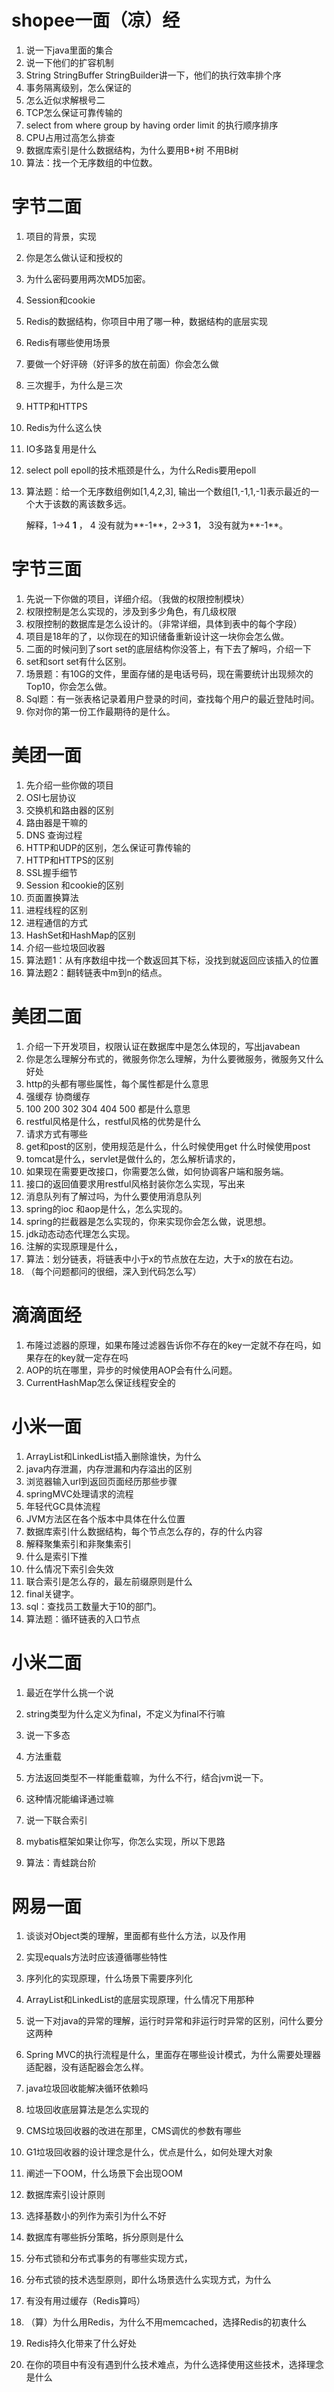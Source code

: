# shopee一面（凉）经

1. 说一下java里面的集合
2. 说一下他们的扩容机制
3. String StringBuffer StringBuilder讲一下，他们的执行效率排个序
4. 事务隔离级别，怎么保证的
5. 怎么近似求解根号二
6. TCP怎么保证可靠传输的
7. select from where group by having order limit 的执行顺序排序
8. CPU占用过高怎么排查
9. 数据库索引是什么数据结构，为什么要用B+树 不用B树
10. 算法：找一个无序数组的中位数。



# 字节二面

1. 项目的背景，实现

2. 你是怎么做认证和授权的

3. 为什么密码要用两次MD5加密。

4. Session和cookie

5. Redis的数据结构，你项目中用了哪一种，数据结构的底层实现

6. Redis有哪些使用场景

7. 要做一个好评磅（好评多的放在前面）你会怎么做

8. 三次握手，为什么是三次

9. HTTP和HTTPS

10. Redis为什么这么快

11. IO多路复用是什么

12. select poll epoll的技术瓶颈是什么，为什么Redis要用epoll

13. 算法题：给一个无序数组例如[1,4,2,3], 输出一个数组[1,-1,1,-1]表示最近的一个大于该数的离该数多远。

	解释，1->4  **1** ，  4 没有就为**-1**，2->3  **1**，  3没有就为**-1**。

# 字节三面

1. 先说一下你做的项目，详细介绍。（我做的权限控制模块）
2. 权限控制是怎么实现的，涉及到多少角色，有几级权限
3. 权限控制的数据库是怎么设计的。（非常详细，具体到表中的每个字段）
4. 项目是18年的了，以你现在的知识储备重新设计这一块你会怎么做。
5. 二面的时候问到了sort set的底层结构你没答上，有下去了解吗，介绍一下
6. set和sort set有什么区别。
7. 场景题：有10G的文件，里面存储的是电话号码，现在需要统计出现频次的Top10，你会怎么做。
8. Sql题：有一张表格记录着用户登录的时间，查找每个用户的最近登陆时间。
9. 你对你的第一份工作最期待的是什么。

# 美团一面

1. 先介绍一些你做的项目
2. OSI七层协议
3. 交换机和路由器的区别
4. 路由器是干嘛的
5. DNS 查询过程
6. HTTP和UDP的区别，怎么保证可靠传输的
7. HTTP和HTTPS的区别
8. SSL握手细节
9. Session 和cookie的区别
10. 页面置换算法
11. 进程线程的区别
12. 进程通信的方式
13. HashSet和HashMap的区别
14. 介绍一些垃圾回收器
15. 算法题1：从有序数组中找一个数返回其下标，没找到就返回应该插入的位置
16. 算法题2：翻转链表中m到n的结点。

# 美团二面

1. 介绍一下开发项目，权限认证在数据库中是怎么体现的，写出javabean
2. 你是怎么理解分布式的，微服务你怎么理解，为什么要微服务，微服务又什么好处 
3. http的头都有哪些属性，每个属性都是什么意思
4. 强缓存 协商缓存
5. 100 200 302 304 404 500 都是什么意思
6. restful风格是什么，restful风格的优势是什么
7. 请求方式有哪些
8. get和post的区别，使用规范是什么，什么时候使用get 什么时候使用post
9. tomcat是什么，servlet是做什么的，怎么解析请求的，
10. 如果现在需要更改接口，你需要怎么做，如何协调客户端和服务端。
11. 接口的返回值要求用restful风格封装你怎么实现，写出来
12. 消息队列有了解过吗，为什么要使用消息队列
13. spring的ioc 和aop是什么，怎么实现的。
14. spring的拦截器是怎么实现的，你来实现你会怎么做，说思想。
15. jdk动态动态代理怎么实现。
16. 注解的实现原理是什么，
17. 算法：划分链表，将链表中小于x的节点放在左边，大于x的放在右边。
18. （每个问题都问的很细，深入到代码怎么写）



# 滴滴面经

1. 布隆过滤器的原理，如果布隆过滤器告诉你不存在的key一定就不存在吗，如果存在的key就一定存在吗
2. AOP的坑在哪里，异步的时候使用AOP会有什么问题。
3. CurrentHashMap怎么保证线程安全的

# 小米一面

1. ArrayList和LinkedList插入删除谁快，为什么
2. java内存泄漏，内存泄漏和内存溢出的区别
3. 浏览器输入url到返回页面经历那些步骤
4. springMVC处理请求的流程
5. 年轻代GC具体流程
6. JVM方法区在各个版本中具体在什么位置
7. 数据库索引什么数据结构，每个节点怎么存的，存的什么内容
8. 解释聚集索引和非聚集索引
9. 什么是索引下推
10. 什么情况下索引会失效
11. 联合索引是怎么存的，最左前缀原则是什么
12. final关键字。
13. sql：查找员工数量大于10的部门。
14. 算法题：循环链表的入口节点

# 小米二面

1. 最近在学什么挑一个说

2. string类型为什么定义为final，不定义为final不行嘛

3. 说一下多态

4. 方法重载

5. 方法返回类型不一样能重载嘛，为什么不行，结合jvm说一下。

6. 这种情况能编译通过嘛

7. 说一下联合索引 

8. mybatis框架如果让你写，你怎么实现，所以下思路

9. 算法：青蛙跳台阶


# 网易一面

1. 谈谈对Object类的理解，里面都有些什么方法，以及作用

2. 实现equals方法时应该遵循哪些特性

3. 序列化的实现原理，什么场景下需要序列化

4. ArrayList和LinkedList的底层实现原理，什么情况下用那种

5. 说一下对java的异常的理解，运行时异常和非运行时异常的区别，问什么要分这两种

6. Spring MVC的执行流程是什么，里面存在哪些设计模式，为什么需要处理器适配器，没有适配器会怎么样。

7. java垃圾回收能解决循环依赖吗

8. 垃圾回收底层算法是怎么实现的

9. CMS垃圾回收器的改进在那里，CMS调优的参数有哪些

10. G1垃圾回收器的设计理念是什么，优点是什么，如何处理大对象

11. 阐述一下OOM，什么场景下会出现OOM

12. 数据库索引设计原则

13. 选择基数小的列作为索引为什么不好

14. 数据库有哪些拆分策略，拆分原则是什么

15. 分布式锁和分布式事务的有哪些实现方式，

16. 分布式锁的技术选型原则，即什么场景选什么实现方式，为什么

17. 有没有用过缓存（Redis算吗）

18. （算）为什么用Redis，为什么不用memcached，选择Redis的初衷什么

19. Redis持久化带来了什么好处

20. 在你的项目中有没有遇到什么技术难点，为什么选择使用这些技术，选择理念是什么


